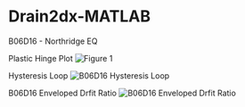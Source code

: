 # Drain2dx-MATLAB

B06D16 - Northridge EQ

Plastic Hinge Plot 
![Figure 1](https://user-images.githubusercontent.com/94983485/179487253-ca3ed699-79fe-4ceb-81fe-ea18de81b650.png)

Hysteresis Loop
![B06D16 Hysteresis Loop](https://user-images.githubusercontent.com/94983485/179487313-f1ac062e-cde9-4d7a-9186-e1b1a430e2d1.png)

B06D16 Enveloped Drfit Ratio
![B06D16 Enveloped Drfit Ratio](https://user-images.githubusercontent.com/94983485/179487418-33dc5d3e-cd63-44f4-a7e2-fad5436ee161.png)
